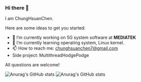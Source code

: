 ### Hi there 👋

I am ChungHsuanChen.

Here are some ideas to get you started:

- 🔭 I’m currently working on 5G system software at **MEDIATEK**
- 🌱 I’m currently learning operating system, Linux kernel.
- 📫 How to reach me: chunghsuanchen7@gmail.com
- Side project: MultithreadHodgePodge

 
All questions are welcome!



![Anurag's GitHub stats](https://github-readme-stats.vercel.app/api?username=ChungHsuanChen&show_icons=true&theme=apprentice) ![Anurag's GitHub stats](https://github-readme-stats.vercel.app/api/top-langs?username=ChungHsuanChen&hide=php&show_icons=true&theme=apprentice&layout=compact)
